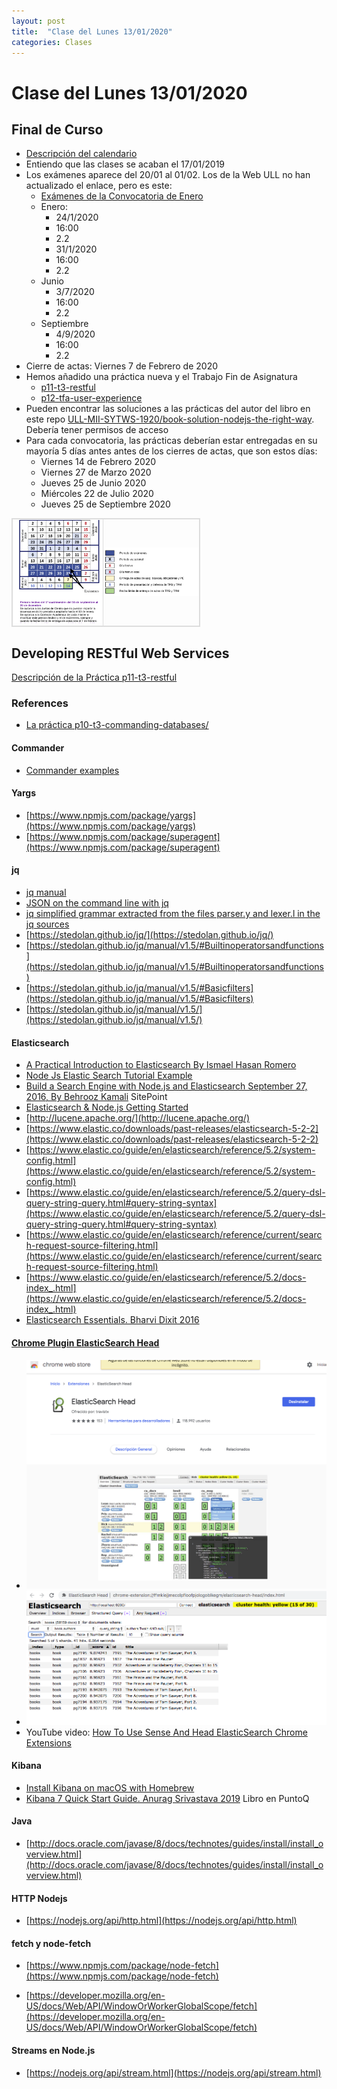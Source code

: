 ```yaml
---
layout: post
title:  "Clase del Lunes 13/01/2020"
categories: Clases
---
```


# Clase del Lunes 13/01/2020

## Final de Curso

* [Descripción del calendario](https://drive.google.com/file/d/1EBVRMo7LwDQYdQ4-d7Pbzw84XQeqIa-C/view)
* Entiendo que las clases se acaban el 17/01/2019
* Los exámenes aparece del 20/01 al 01/02. Los de la Web ULL no han actualizado el enlace, pero es este:
  - [Exámenes de la Convocatoria de Enero](https://docs.google.com/document/d/1L1vcYHPtowuP_v-1HLMtJms7S_efD3jHt9H4zrND1IU/edit)
  - Enero: 
     - 24/1/2020
    - 16:00
    - 2.2
    - 31/1/2020
    - 16:00
    - 2.2
  - Junio
    - 3/7/2020
    - 16:00
    - 2.2
  - Septiembre
    - 4/9/2020
    - 16:00
    - 2.2
* Cierre de actas: Viernes 7 de Febrero de 2020 
* Hemos añadido una práctica nueva y el Trabajo Fin de Asignatura
  - [p11-t3-restful]({{site.base_url}}/tema3-web/practicas/p11-t3-restful/)
  - [p12-tfa-user-experience]({{site.base_url}}/tema3-web/practicas/p12-tfa-user-experience/)
* Pueden encontrar las soluciones a las prácticas del autor del libro en este repo [ULL-MII-SYTWS-1920/book-solution-nodejs-the-right-way](https://github.com/ULL-MII-SYTWS-1920/book-solution-nodejs-the-right-way). Debería tener permisos de acceso
* Para cada convocatoria, las prácticas deberían estar entregadas en su mayoría 5 días antes antes de los cierres de actas, que son estos días:
  * Viernes 14 de Febrero 2020
  * Viernes 27 de Marzo 2020
  * Jueves 25 de Junio 2020
  * Miércoles 22 de Julio 2020
  * Jueves 25 de Septiembre 2020

<style>
table, td, th {  
  border: 1px solid #ddd;
  text-align: left;
}

table {
  border-collapse: collapse;
  width: 60%;
}

th, td {
  padding: 1px;
}
</style>
<table>
  <tr>
    <td>
    <img alt="/assets/images/enero2020.png" src="/assets/images/enero2020.png">
    </td>
    <td>
    <img src="/assets/images/instrucciones-calendario.png">
    </td>
  </tr>
</table>

## Developing RESTful Web Services

[Descripción de la Práctica p11-t3-restful](/tema3-web/practicas/p11-t3-restful/developing-restful-web-services.html)

### References

* [La práctica p10-t3-commanding-databases/](/tema3-web/practicas/p10-t3-commanding-databases/)


#### Commander

* [Commander examples](https://github.com/ULL-MII-CA-1819/commander-examples)

#### Yargs

* [https://www.npmjs.com/package/yargs](https://www.npmjs.com/package/yargs)
* [https://www.npmjs.com/package/superagent](https://www.npmjs.com/package/superagent)

#### jq

* [jq manual](https://stedolan.github.io/jq/manual/)
* [JSON on the command line with jq](https://shapeshed.com/jq-json/)
* [jq simplified grammar extracted from the files parser.y and lexer.l in the jq sources](https://github.com/fadado/JBOL/blob/master/doc/JQ-language-grammar.md)
* [https://stedolan.github.io/jq/](https://stedolan.github.io/jq/)
* [https://stedolan.github.io/jq/manual/v1.5/#Builtinoperatorsandfunctions](https://stedolan.github.io/jq/manual/v1.5/#Builtinoperatorsandfunctions)
* [https://stedolan.github.io/jq/manual/v1.5/#Basicfilters](https://stedolan.github.io/jq/manual/v1.5/#Basicfilters)
* [https://stedolan.github.io/jq/manual/v1.5/](https://stedolan.github.io/jq/manual/v1.5/)

#### Elasticsearch

* [A Practical Introduction to Elasticsearch By Ismael Hasan Romero](https://www.elastic.co/es/blog/a-practical-introduction-to-elasticsearch)
* [Node Js Elastic Search Tutorial Example](https://appdividend.com/2018/06/29/node-js-elastic-search-tutorial-example/)
* [Build a Search Engine with Node.js and Elasticsearch
September 27, 2016, By Behrooz Kamali](https://www.sitepoint.com/search-engine-node-elasticsearch/) SitePoint
* [Elasticsearch & Node.js Getting Started](https://medium.com/@siddharthac6/elasticsearch-node-js-b16ea8bec427)
* [http://lucene.apache.org/](http://lucene.apache.org/)
* [https://www.elastic.co/downloads/past-releases/elasticsearch-5-2-2](https://www.elastic.co/downloads/past-releases/elasticsearch-5-2-2)
* [https://www.elastic.co/guide/en/elasticsearch/reference/5.2/system-config.html](https://www.elastic.co/guide/en/elasticsearch/reference/5.2/system-config.html)
* [https://www.elastic.co/guide/en/elasticsearch/reference/5.2/query-dsl-query-string-query.html#query-string-syntax](https://www.elastic.co/guide/en/elasticsearch/reference/5.2/query-dsl-query-string-query.html#query-string-syntax)
* [https://www.elastic.co/guide/en/elasticsearch/reference/current/search-request-source-filtering.html](https://www.elastic.co/guide/en/elasticsearch/reference/current/search-request-source-filtering.html)
* [https://www.elastic.co/guide/en/elasticsearch/reference/5.2/docs-index_.html](https://www.elastic.co/guide/en/elasticsearch/reference/5.2/docs-index_.html)
* [Elasticsearch Essentials. Bharvi Dixit 2016](https://puntoq.ull.es/permalink/f/15vbjs7/ullsfx3710000000587601)


#### [Chrome Plugin ElasticSearch Head](https://chrome.google.com/webstore/detail/elasticsearch-head/ffmkiejjmecolpfloofpjologoblkegm)

- ![/assets/images/chrom-elasticsearch-plugins.png](/assets/images/chrom-elasticsearch-plugins.png)
- ![/assets/images/chrom-elasticsearch-plugins-quey.png](/assets/images/chrom-elasticsearch-plugins-quey.png)
- YouTube video: [How To Use Sense And Head ElasticSearch Chrome Extensions](https://youtu.be/RvK8RK6wNdw?t=411)

#### Kibana

* [Install Kibana on macOS with Homebrew](https://www.elastic.co/guide/en/kibana/current/brew.html)
* [Kibana 7 Quick Start Guide. Anurag Srivastava 2019](https://puntoq.ull.es/permalink/f/15vbjs7/ullsfx4100000007651082) Libro en PuntoQ

#### Java

* [http://docs.oracle.com/javase/8/docs/technotes/guides/install/install_overview.html](http://docs.oracle.com/javase/8/docs/technotes/guides/install/install_overview.html)


#### HTTP Nodejs

* [https://nodejs.org/api/http.html](https://nodejs.org/api/http.html)


#### fetch y node-fetch

* [https://www.npmjs.com/package/node-fetch](https://www.npmjs.com/package/node-fetch)

* [https://developer.mozilla.org/en-US/docs/Web/API/WindowOrWorkerGlobalScope/fetch](https://developer.mozilla.org/en-US/docs/Web/API/WindowOrWorkerGlobalScope/fetch)

#### Streams en Node.js

* [https://nodejs.org/api/stream.html](https://nodejs.org/api/stream.html)